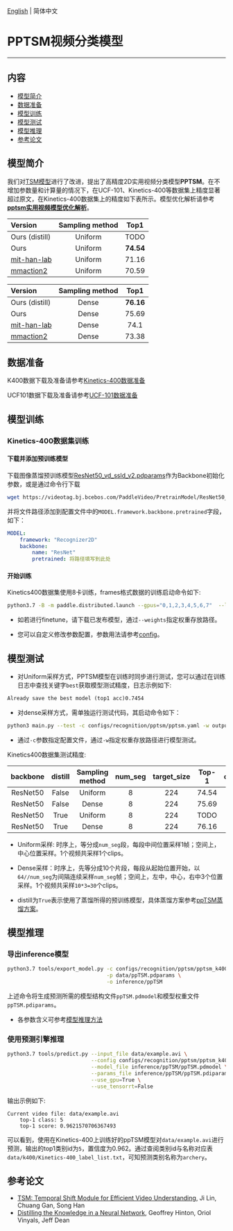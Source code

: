 [English](../../../en/model_zoo/recognition/pp-tsm.md) | 简体中文

# PPTSM视频分类模型

---
## 内容

- [模型简介](#模型简介)
- [数据准备](#数据准备)
- [模型训练](#模型训练)
- [模型测试](#模型测试)
- [模型推理](#模型推理)
- [参考论文](#参考论文)


## 模型简介

我们对[TSM模型](./tsm.md)进行了改进，提出了高精度2D实用视频分类模型**PPTSM**。在不增加参数量和计算量的情况下，在UCF-101、Kinetics-400等数据集上精度显著超过原文，在Kinetics-400数据集上的精度如下表所示。模型优化解析请参考[**pptsm实用视频模型优化解析**](https://github.com/PaddlePaddle/PaddleVideo/blob/main/docs/zh-CN/tutorials/pp-tsm.md)。

| Version | Sampling method | Top1 |
| :------ | :----------: | :----: |
| Ours (distill) | Uniform | TODO |
| Ours | Uniform | **74.54** |
| [mit-han-lab](https://github.com/mit-han-lab/temporal-shift-module)  | Uniform | 71.16 |
| [mmaction2](https://github.com/open-mmlab/mmaction2/blob/master/configs/recognition/tsm/README.md) |  Uniform | 70.59 |


| Version | Sampling method | Top1 |
| :------ | :----------: | :----: |
| Ours (distill) | Dense | **76.16** |
| Ours | Dense | 75.69 |
| [mit-han-lab](https://github.com/mit-han-lab/temporal-shift-module) | Dense | 74.1 |
| [mmaction2](https://github.com/open-mmlab/mmaction2/blob/master/configs/recognition/tsm/README.md) | Dense | 73.38 |


## 数据准备

K400数据下载及准备请参考[Kinetics-400数据准备](../../dataset/k400.md)

UCF101数据下载及准备请参考[UCF-101数据准备](../../dataset/ucf101.md)


## 模型训练

### Kinetics-400数据集训练

#### 下载并添加预训练模型

下载图像蒸馏预训练模型[ResNet50_vd_ssld_v2.pdparams](https://videotag.bj.bcebos.com/PaddleVideo/PretrainModel/ResNet50_vd_ssld_v2_pretrained.pdparams)作为Backbone初始化参数，或是通过命令行下载

```bash
wget https://videotag.bj.bcebos.com/PaddleVideo/PretrainModel/ResNet50_vd_ssld_v2_pretrained.pdparams
```

并将文件路径添加到配置文件中的`MODEL.framework.backbone.pretrained`字段，如下：

```yaml
MODEL:
    framework: "Recognizer2D"
    backbone:
        name: "ResNet"
        pretrained: 将路径填写到此处
```

#### 开始训练

Kinetics400数据集使用8卡训练，frames格式数据的训练启动命令如下:

```bash
python3.7 -B -m paddle.distributed.launch --gpus="0,1,2,3,4,5,6,7"  --log_dir=log_pptsm  main.py  --validate -c configs/recognition/pptsm/pptsm_k400_frames.yaml
```

- 如若进行finetune，请下载已发布模型，通过`--weights`指定权重存放路径。

- 您可以自定义修改参数配置，参数用法请参考[config](../../tutorials/config.md)。


## 模型测试

- 对Uniform采样方式，PPTSM模型在训练时同步进行测试，您可以通过在训练日志中查找关键字`best`获取模型测试精度，日志示例如下:

```txt
Already save the best model (top1 acc)0.7454
```

- 对dense采样方式，需单独运行测试代码，其启动命令如下：

```bash
python3 main.py --test -c configs/recognition/pptsm/pptsm.yaml -w output/ppTSM/ppTSM_best.pdparams
```

- 通过`-c`参数指定配置文件，通过`-w`指定权重存放路径进行模型测试。


Kinetics400数据集测试精度:

| backbone | distill | Sampling method | num_seg | target_size | Top-1 | checkpoints |
| :------: | :----------: | :----: | :----: | :----: | :----: | :----: |
| ResNet50 | False | Uniform | 8 | 224 | 74.54 | TODO |
| ResNet50 | False | Dense | 8 | 224 | 75.69 | TODO |
| ResNet50 | True | Uniform | 8 | 224 | TODO | TODO |
| ResNet50 | True | Dense | 8 | 224 | 76.16 | TODO |

- Uniform采样: 时序上，等分成`num_seg`段，每段中间位置采样1帧；空间上，中心位置采样。1个视频共采样1个clips。

- Dense采样：时序上，先等分成10个片段，每段从起始位置开始，以`64//num_seg`为间隔连续采样`num_seg`帧；空间上，左中，中心，右中3个位置采样。1个视频共采样`10*3=30`个clips。

- distill为`True`表示使用了蒸馏所得的预训练模型，具体蒸馏方案参考[ppTSM蒸馏方案](TODO)。


## 模型推理

### 导出inference模型

```bash
python3.7 tools/export_model.py -c configs/recognition/pptsm/pptsm_k400.yaml \
                                -p data/ppTSM.pdparams \
                                -o inference/ppTSM
```

上述命令将生成预测所需的模型结构文件`ppTSM.pdmodel`和模型权重文件`ppTSM.pdiparams`。

- 各参数含义可参考[模型推理方法](https://github.com/PaddlePaddle/PaddleVideo/blob/release/2.0/docs/zh-CN/start.md#2-%E6%A8%A1%E5%9E%8B%E6%8E%A8%E7%90%86)

### 使用预测引擎推理

```bash
python3.7 tools/predict.py --input_file data/example.avi \
                           --config configs/recognition/pptsm/pptsm_k400.yaml \
                           --model_file inference/ppTSM/ppTSM.pdmodel \
                           --params_file inference/ppTSM/ppTSM.pdiparams \
                           --use_gpu=True \
                           --use_tensorrt=False
```

输出示例如下:

```
Current video file: data/example.avi
	top-1 class: 5
	top-1 score: 0.9621570706367493
```

可以看到，使用在Kinetics-400上训练好的ppTSM模型对`data/example.avi`进行预测，输出的top1类别id为`5`，置信度为0.962。通过查阅类别id与名称对应表`data/k400/Kinetics-400_label_list.txt`，可知预测类别名称为`archery`。

## 参考论文

- [TSM: Temporal Shift Module for Efficient Video Understanding](https://arxiv.org/pdf/1811.08383.pdf), Ji Lin, Chuang Gan, Song Han
- [Distilling the Knowledge in a Neural Network](https://arxiv.org/abs/1503.02531), Geoffrey Hinton, Oriol Vinyals, Jeff Dean
